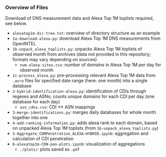 ### Overview of Files

Download of DNS measurement data and Alexa Top 1M toplists required, see below.

- `alexatop1m-dir-tree.txt`: overview of directory structure as an example
- `1a-download-alexa.py`: download Alexa Top 1M DNS measurements from OpenINTEL
- `1b-unpack_alexa_toplists.py`: unpacks Alexa Top 1M toplists of observed month from archives (data not provided in this repository; formats may vary depending on sources)
  - `num-alexa-sites.csv`: number of domains in Alexa Top 1M per day for observed month
- `1c-process_alexa.py`: pre-processing relevant Alexa Top 1M data from `.avro` files for specified date range (here: one month) into a single database
- `2-hybrid-identification-alexa.py`: identification of CDIs through regexes and ASNs; counts unique domains for each CDI per day (one database for each day)
  - `asn_cdns.csv`: CDI <-> ASN mappings
- `3-merge-identifications.py`: merges daily databases for whole month together into one
- `4-add-ranking-information.py`: adds alexa rank to each domain, based on unpacked Alexa Top 1M toplists (from `1b-unpack_alexa_toplists.py`)
- `5-Aggregate_CDNPenetration_ALEXA-HYBRID.ipynb`: aggregation and calculation of CDI penetration
- `6-alexatop1m-CDN-pen-plots.ipynb`: visualization of aggregations
  - `./plots/`: plots saved as `.pdf`
